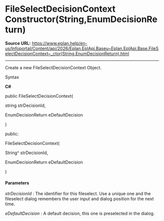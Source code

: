 # FileSelectDecisionContext Constructor(String,EnumDecisionReturn)

**Source URL:** https://www.eplan.help/en-us/Infoportal/Content/api/2026/Eplan.EplApi.Baseu~Eplan.EplApi.Base.FileSelectDecisionContext~_ctor(String,EnumDecisionReturn).html

---

Create a new FileSelectDecisionContext Object.

Syntax

**C#**



public FileSelectDecisionContext( 

   string strDecisionId,

   EnumDecisionReturn eDefaultDecision

)

public:

FileSelectDecisionContext( 

   String^ strDecisionId,

   EnumDecisionReturn eDefaultDecision

)


#### Parameters

*strDecisionId*
:   The identifier for this fileselect. Use a unique one and the fileselect dialog remembers the user input and dialog position for the next time.

*eDefaultDecision*
:   A default decision, this one is preselected in the dialog.

